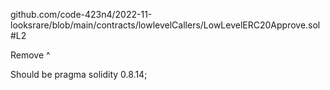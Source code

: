 github.com/code-423n4/2022-11-looksrare/blob/main/contracts/lowlevelCallers/LowLevelERC20Approve.sol#L2 

Remove ^ 

Should be pragma solidity 0.8.14; 